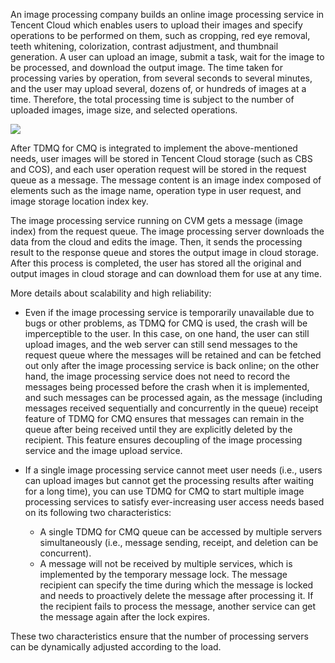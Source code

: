 
An image processing company builds an online image processing service in Tencent Cloud which enables users to upload their images and specify operations to be performed on them, such as cropping, red eye removal, teeth whitening, colorization, contrast adjustment, and thumbnail generation. A user can upload an image, submit a task, wait for the image to be processed, and download the output image. The time taken for processing varies by operation, from several seconds to several minutes, and the user may upload several, dozens of, or hundreds of images at a time. Therefore, the total processing time is subject to the number of uploaded images, image size, and selected operations.

![](https://main.qcloudimg.com/raw/fcd51be0a6dd925f89014b0c2fedfdc2.jpg)

After TDMQ for CMQ is integrated to implement the above-mentioned needs, user images will be stored in Tencent Cloud storage (such as CBS and COS), and each user operation request will be stored in the request queue as a message. The message content is an image index composed of elements such as the image name, operation type in user request, and image storage location index key.

The image processing service running on CVM gets a message (image index) from the request queue. The image processing server downloads the data from the cloud and edits the image. Then, it sends the processing result to the response queue and stores the output image in cloud storage. After this process is completed, the user has stored all the original and output images in cloud storage and can download them for use at any time.

More details about scalability and high reliability:

- Even if the image processing service is temporarily unavailable due to bugs or other problems, as TDMQ for CMQ is used, the crash will be imperceptible to the user. In this case, on one hand, the user can still upload images, and the web server can still send messages to the request queue where the messages will be retained and can be fetched out only after the image processing service is back online; on the other hand, the image processing service does not need to record the messages being processed before the crash when it is implemented, and such messages can be processed again, as the message (including messages received sequentially and concurrently in the queue) receipt feature of TDMQ for CMQ ensures that messages can remain in the queue after being received until they are explicitly deleted by the recipient. This feature ensures decoupling of the image processing service and the image upload service.

- If a single image processing service cannot meet user needs (i.e., users can upload images but cannot get the processing results after waiting for a long time), you can use TDMQ for CMQ to start multiple image processing services to satisfy ever-increasing user access needs based on its following two characteristics:
	- A single TDMQ for CMQ queue can be accessed by multiple servers simultaneously (i.e., message sending, receipt, and deletion can be concurrent).
	- A message will not be received by multiple services, which is implemented by the temporary message lock. The message recipient can specify the time during which the message is locked and needs to proactively delete the message after processing it. If the recipient fails to process the message, another service can get the message again after the lock expires.

These two characteristics ensure that the number of processing servers can be dynamically adjusted according to the load.
